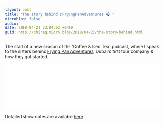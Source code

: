 ```yaml
---
layout: post
title: "The story behind @FryingPanAdventures 🎧 "
microblog: false
audio: 
date: 2018-04-21 23:04:02 +0400
guid: http://chirag.micro.blog/2018/04/22/the-story-behind.html
---
```

The start of a new season of the 'Coffee & Iced Tea' podcast, where I speak to the sisters behind [Frying Pan Adventures](http://fryingpanadventures.com), Dubai's first tour company & how they got started.

<iframe class="player responsive-iframe" src="//coffeeandicedtea.podiant.co/e/361e34c1412252/embed/" height="150" width="100%" frameborder="0"></iframe>

Detailed show notes are available [here](http://pod.coffeeandicedtea.com/FryingPanAdventures).
